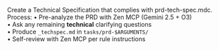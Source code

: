 Create a Technical Specification that complies with prd-tech-spec.mdc.  
Process:
• Pre-analyze the PRD with Zen MCP (Gemini 2.5 + O3)  
• Ask any remaining **technical** clarifying questions  
• Produce `_techspec.md` in `tasks/prd-$ARGUMENTS/`  
• Self-review with Zen MCP per rule instructions
